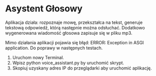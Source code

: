 # Asystent Głosowy

Aplikacja działa: rozpoznaje mowę, przekształca na tekst, generuje tekstową odpowiedź, którą następnie można odsłuchać.
Dodatkowo wygenerowana wiadomość głosowa zapisuje się w pliku mp3.

Mimo działania aplikacji pojawia się błąd: ERROR:    Exception in ASGI application.
Do poprawy w następnych testach.

1. Uruchom nowy Terminal.
2. Wpisz python voice_assistant.py by uruchomić skrypt.
3. Skopiuj uzyskany adres IP do przeglądarki aby uruchomić aplikację.